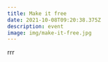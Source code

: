 ```yaml
---
title: Make it free
date: 2021-10-08T09:20:38.375Z
description: event
image: img/make-it-free.jpg
---
```

rrr